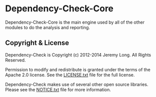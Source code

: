 Dependency-Check-Core
================

Dependency-Check-Core is the main engine used by all of the other modules to do the analysis and reporting.

Copyright & License
------------

Dependency-Check is Copyright (c) 2012-2014 Jeremy Long. All Rights Reserved.

Permission to modify and redistribute is granted under the terms of the Apache 2.0 license. See the [LICENSE.txt](https://raw.githubusercontent.com/dependency-check/DependencyCheck/main/LICENSE.txt) file for the full license.

Dependency-Check makes use of several other open source libraries. Please see the [NOTICE.txt][notices] file for more information.


  [wiki]: https://github.com/dependency-check/DependencyCheck/wiki
  [notices]: https://github.com/dependency-check/DependencyCheck/blob/main/NOTICE.txt
